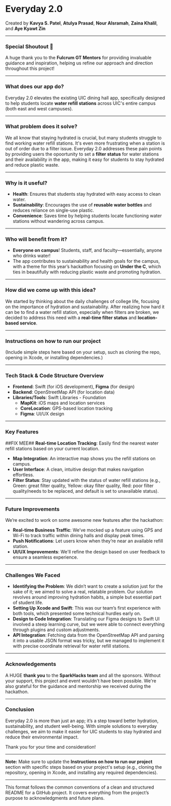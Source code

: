 # Everyday 2.0

Created by **Kavya S. Patel**, **Atulya Prasad**, **Nour Alsramah**, **Zaina Khalil**, and **Aye Kyawt Zin**

---

### **Special Shoutout** 🎉  
A huge thank you to the **Fulcrum GT Mentors** for providing invaluable guidance and inspiration, helping us refine our approach and direction throughout this project!

---

### **What does our app do?**  
Everyday 2.0 elevates the existing UIC dining hall app, specifically designed to help students locate **water refill stations** across UIC's entire campus (both east and west campuses).  

---

### **What problem does it solve?**  
We all know that staying hydrated is crucial, but many students struggle to find working water refill stations. It's even more frustrating when a station is out of order due to a filter issue.
Everyday 2.0 addresses these pain points by providing users the opoortunity to set a **filter status** for water stations and their availability in the app, making it easy for students to stay 
hydrated and reduce plastic waste.

---

### **Why is it useful?**  
- **Health**: Ensures that students stay hydrated with easy access to clean water.
- **Sustainability**: Encourages the use of **reusable water bottles** and reduces reliance on single-use plastic.
- **Convenience**: Saves time by helping students locate functioning water stations without wandering across campus.

---

### **Who will benefit from it?**  
- **Everyone on campus**! Students, staff, and faculty—essentially, anyone who drinks water!  
- The app contributes to sustainability and health goals for the campus, with a theme for this year’s hackathon focusing on **Under the C**, which ties in beautifully with reducing plastic waste and promoting hydration.

---

### **How did we come up with this idea?**  
We started by thinking about the daily challenges of college life, focusing on the importance of hydration and sustainability. 
After realizing how hard it can be to find a water refill station, especially when filters are broken, we decided to address this need with 
a **real-time filter status** and **location-based service**.

---

### **Instructions on how to run our project**  
(Include simple steps here based on your setup, such as cloning the repo, opening in Xcode, or installing dependencies.)

---

### **Tech Stack & Code Structure Overview**

- **Frontend**: Swift (for iOS development), **Figma** (for design)
- **Backend**: OpenStreetMap API (for location data)
- **Libraries/Tools**:  Swift Libraries - Foundation
  - **MapKit**: iOS maps and location services
  - **CoreLocation**: GPS-based location tracking
  - **Figma**: UI/UX design


---

### **Key Features**  

##FIX MEE## **Real-time Location Tracking**: Easily find the nearest water refill stations based on your current location.




- **Map Integration**: An interactive map shows you the refill stations on campus.
- **User Interface**: A clean, intuitive design that makes navigation effortless.
- **Filter Status**: Stay updated with the status of water refill stations (e.g., Green: great filter quality, Yellow: okay filter quality, Red: poor filter quality/needs to be replaced, and default is set to unavailable status).
  
---

### **Future Improvements**  
We’re excited to work on some awesome new features after the hackathon:
- **Real-time Business Traffic**: We’ve mocked up a feature using GPS and Wi-Fi to track traffic within dining halls and display peak times.
- **Push Notifications**: Let users know when they’re near an available refill station.
- **UI/UX Improvements**: We'll refine the design based on user feedback to ensure a seamless experience.

---

### **Challenges We Faced**
- **Identifying the Problem**: We didn’t want to create a solution just for the sake of it; we aimed to solve a real, relatable problem. Our solution revolves around improving hydration habits, a simple but essential part of student life.
- **Setting Up Xcode and Swift**: This was our team’s first experience with both tools, which presented some technical hurdles early on.
- **Design to Code Integration**: Translating our Figma designs to Swift UI involved a steep learning curve, but we were able to connect everything through plugins and custom adjustments.
- **API Integration**: Fetching data from the OpenStreetMap API and parsing it into a usable JSON format was tricky, but we managed to implement it with precise coordinate retrieval for water refill stations.

---

### **Acknowledgements**  
A HUGE **thank you** to the **SparkHacks team** and all the sponsors. Without your support, this project and event wouldn’t have been possible. 
We're also grateful for the guidance and mentorship we received during the hackathon.

---

### **Conclusion**

Everyday 2.0 is more than just an app; it’s a step toward better hydration, sustainability, and student well-being. With simple solutions to everyday challenges, 
we aim to make it easier for UIC students to stay hydrated and reduce their environmental impact.

Thank you for your time and consideration!

---

**Note:** Make sure to update the **Instructions on how to run our project** section with specific steps based on your project's setup (e.g., cloning the repository, opening in Xcode, and installing any required dependencies).

---

This format follows the common conventions of a clean and structured README for a GitHub project. It covers everything from the project’s purpose to acknowledgments and future plans.
